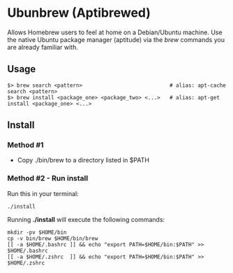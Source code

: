 # Ubunbrew (Aptibrewed)

Allows Homebrew users to feel at home on a Debian/Ubuntu machine.  Use the
native Ubuntu package manager (aptitude) via the _brew_ commands you are already
familiar with.

## Usage

    $> brew search <pattern>                            # alias: apt-cache search <pattern>
    $> brew install <package_one> <package_two> <...>   # alias: apt-get install <package_one> <...>

## Install

### Method #1

* Copy ./bin/brew to a directory listed in $PATH

### Method #2 - Run install

Run this in your terminal:

    ./install

Running __./install__ will execute the following commands:

    mkdir -pv $HOME/bin
    cp -v bin/brew $HOME/bin/brew
    [[ -a $HOME/.bashrc ]] && echo "export PATH=$HOME/bin:$PATH" >> $HOME/.bashrc
    [[ -a $HOME/.zshrc  ]] && echo "export PATH=$HOME/bin:$PATH" >> $HOME/.zshrc


